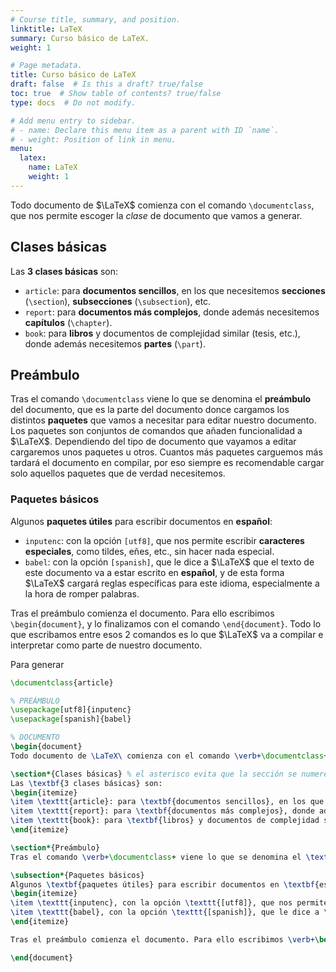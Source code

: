 ```yaml
---
# Course title, summary, and position.
linktitle: LaTeX
summary: Curso básico de LaTeX.
weight: 1

# Page metadata.
title: Curso básico de LaTeX
draft: false  # Is this a draft? true/false
toc: true  # Show table of contents? true/false
type: docs  # Do not modify.

# Add menu entry to sidebar.
# - name: Declare this menu item as a parent with ID `name`.
# - weight: Position of link in menu.
menu:
  latex:
    name: LaTeX
    weight: 1
---
```


Todo documento de $\LaTeX$ comienza con el comando `\documentclass`, que nos permite escoger la _clase_ de documento que vamos a generar.

## Clases básicas
Las **3 clases básicas** son:

* `article`: para **documentos sencillos**, en los que necesitemos **secciones** (`\section`), **subsecciones** (`\subsection`), etc.
* `report`: para **documentos más complejos**, donde además necesitemos **capítulos** (`\chapter`).
* `book`: para **libros** y documentos de complejidad similar (tesis, etc.), donde además necesitemos **partes** (`\part`).

## Preámbulo

Tras el comando `\documentclass` viene lo que se denomina el **preámbulo** del documento, que es la parte del documento donce cargamos los distintos **paquetes** que vamos a necesitar para editar nuestro documento. Los paquetes son conjuntos de comandos que añaden funcionalidad a $\LaTeX$. Dependiendo del tipo de documento que vayamos a editar cargaremos unos paquetes u otros. Cuantos más paquetes carguemos más tardará el documento en compilar, por eso siempre es recomendable cargar solo aquellos paquetes que de verdad necesitemos.

### Paquetes básicos
Algunos **paquetes útiles** para escribir documentos en **español**:

- `inputenc`: con la opción `[utf8]`, que nos permite escribir **caracteres especiales**, como tildes, eñes, etc., sin hacer nada especial.
- `babel`: con la opción `[spanish]`, que le dice a $\LaTeX$ que el texto de este documento va a estar escrito en **español**, y de esta forma $\LaTeX$ cargará reglas específicas para este idioma, especialmente a la hora de romper palabras.

Tras el preámbulo comienza el documento. Para ello escribimos `\begin{document}`, y lo finalizamos con el comando `\end{document}`. Todo lo que escribamos entre esos 2 comandos es lo que $\LaTeX$ va a compilar e interpretar como parte de nuestro documento.

Para generar

```tex
\documentclass{article}

% PREÁMBULO
\usepackage[utf8]{inputenc}
\usepackage[spanish]{babel}

% DOCUMENTO
\begin{document}
Todo documento de \LaTeX\ comienza con el comando \verb+\documentclass+, que nos permite escoger la \textit{clase} de documento que vamos a generar. 

\section*{Clases básicas} % el asterisco evita que la sección se numere
Las \textbf{3 clases básicas} son:
\begin{itemize}
\item \texttt{article}: para \textbf{documentos sencillos}, en los que necesitemos \textbf{secciones} (\verb+\section+), \textbf{subsecciones} (\verb+\subsection+), etc.
\item \texttt{report}: para \textbf{documentos más complejos}, donde además necesitemos \textbf{capítulos} (\verb+\chapter+).
\item \texttt{book}: para \textbf{libros} y documentos de complejidad similar (tesis, etc.), donde además necesitemos \textbf{partes} (\verb+\part+).
\end{itemize}

\section*{Preámbulo}
Tras el comando \verb+\documentclass+ viene lo que se denomina el \textbf{preámbulo} del documento, que es la parte del documento donce cargamos los distintos \textbf{paquetes} que vamos a necesitar para editar nuestro documento. Los paquetes son conjuntos de comandos que añaden funcionalidad a \LaTeX. Dependiendo del tipo de documento que vayamos a editar cargaremos unos paquetes u otros. Cuantos más paquetes carguemos más tardará el documento en compilar, por eso siempre es recomendable cargar solo aquellos paquetes que de verdad necesitemos.

\subsection*{Paquetes básicos}
Algunos \textbf{paquetes útiles} para escribir documentos en \textbf{español}:
\begin{itemize}
\item \texttt{inputenc}, con la opción \texttt{[utf8]}, que nos permite escribir \textbf{caracteres especiales}, como tildes, eñes, etc., sin hacer nada especial.
\item \texttt{babel}, con la opción \texttt{[spanish]}, que le dice a \LaTeX\ que el texto de este documento va a estar escrito en \textbf{español}, y de esta forma \LaTeX\ cargará reglas específicas para este idioma, especialmente a la hora de romper palabras.
\end{itemize}

Tras el preámbulo comienza el documento. Para ello escribimos \verb+\begin{document}+, y lo finalizamos con el comando \verb+\end{document}+. Todo lo que escribamos entre esos 2 comandos es lo que \LaTeX\ va a compilar e interpretar como parte de nuestro documento.

\end{document}
```